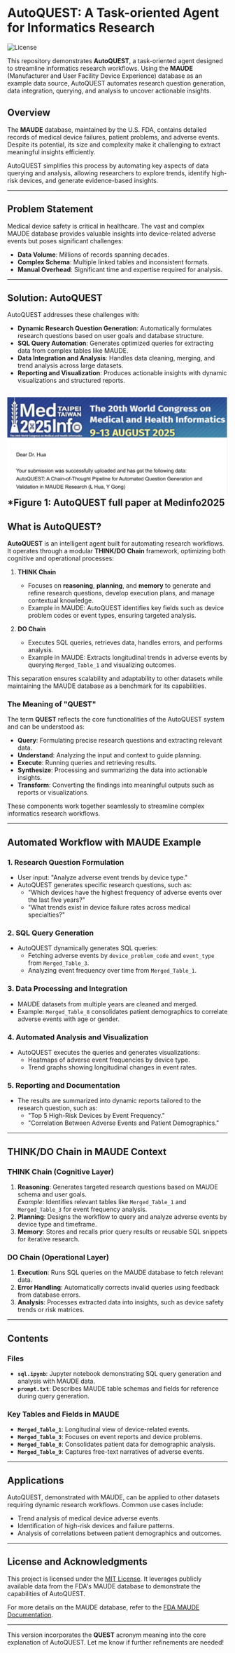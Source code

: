 # AutoQUEST: A Task-oriented Agent for Informatics Research

![License](https://img.shields.io/badge/license-MIT-blue.svg)

This repository demonstrates **AutoQUEST**, a task-oriented agent designed to streamline informatics research workflows. Using the **MAUDE** (Manufacturer and User Facility Device Experience) database as an example data source, AutoQUEST automates research question generation, data integration, querying, and analysis to uncover actionable insights.

## Overview
The **MAUDE** database, maintained by the U.S. FDA, contains detailed records of medical device failures, patient problems, and adverse events. Despite its potential, its size and complexity make it challenging to extract meaningful insights efficiently. 

AutoQUEST simplifies this process by automating key aspects of data querying and analysis, allowing researchers to explore trends, identify high-risk devices, and generate evidence-based insights.

---

## Problem Statement
Medical device safety is critical in healthcare. The vast and complex MAUDE database provides valuable insights into device-related adverse events but poses significant challenges:
- **Data Volume**: Millions of records spanning decades.  
- **Complex Schema**: Multiple linked tables and inconsistent formats.  
- **Manual Overhead**: Significant time and expertise required for analysis.  

---

## Solution: AutoQUEST
AutoQUEST addresses these challenges with:
- **Dynamic Research Question Generation**: Automatically formulates research questions based on user goals and database structure.
- **SQL Query Automation**: Generates optimized queries for extracting data from complex tables like MAUDE. 
- **Data Integration and Analysis**: Handles data cleaning, merging, and trend analysis across large datasets.
- **Reporting and Visualization**: Produces actionable insights with dynamic visualizations and structured reports.


![AutoQUEST System Overview](medinfo2025.png)
*Figure 1: AutoQUEST full paper at Medinfo2025
---

## What is AutoQUEST?

**AutoQUEST** is an intelligent agent built for automating research workflows. It operates through a modular **THINK/DO Chain** framework, optimizing both cognitive and operational processes:

1. **THINK Chain**  
   - Focuses on **reasoning**, **planning**, and **memory** to generate and refine research questions, develop execution plans, and manage contextual knowledge.
   - Example in MAUDE: AutoQUEST identifies key fields such as device problem codes or event types, ensuring targeted analysis.

2. **DO Chain**  
   - Executes SQL queries, retrieves data, handles errors, and performs analysis. 
   - Example in MAUDE: Extracts longitudinal trends in adverse events by querying `Merged_Table_1` and visualizing outcomes.

This separation ensures scalability and adaptability to other datasets while maintaining the MAUDE database as a benchmark for its capabilities.

### The Meaning of "QUEST"
The term **QUEST** reflects the core functionalities of the AutoQUEST system and can be understood as:  
- **Query**: Formulating precise research questions and extracting relevant data.  
- **Understand**: Analyzing the input and context to guide planning.  
- **Execute**: Running queries and retrieving results.  
- **Synthesize**: Processing and summarizing the data into actionable insights.  
- **Transform**: Converting the findings into meaningful outputs such as reports or visualizations.  

These components work together seamlessly to streamline complex informatics research workflows.

---

## Automated Workflow with MAUDE Example

### 1. **Research Question Formulation**
   - User input: "Analyze adverse event trends by device type."
   - AutoQUEST generates specific research questions, such as:
     - "Which devices have the highest frequency of adverse events over the last five years?"
     - "What trends exist in device failure rates across medical specialties?"

### 2. **SQL Query Generation**
   - AutoQUEST dynamically generates SQL queries:
     - Fetching adverse events by `device_problem_code` and `event_type` from `Merged_Table_3`.
     - Analyzing event frequency over time from `Merged_Table_1`.

### 3. **Data Processing and Integration**
   - MAUDE datasets from multiple years are cleaned and merged.
   - Example: `Merged_Table_8` consolidates patient demographics to correlate adverse events with age or gender.

### 4. **Automated Analysis and Visualization**
   - AutoQUEST executes the queries and generates visualizations:
     - Heatmaps of adverse event frequencies by device type.
     - Trend graphs showing longitudinal changes in event rates.

### 5. **Reporting and Documentation**
   - The results are summarized into dynamic reports tailored to the research question, such as:
     - "Top 5 High-Risk Devices by Event Frequency."
     - "Correlation Between Adverse Events and Patient Demographics."

---

## THINK/DO Chain in MAUDE Context

### THINK Chain (Cognitive Layer)
1. **Reasoning**: Generates targeted research questions based on MAUDE schema and user goals.  
   *Example*: Identifies relevant tables like `Merged_Table_1` and `Merged_Table_3` for event frequency analysis.
2. **Planning**: Designs the workflow to query and analyze adverse events by device type and timeframe.
3. **Memory**: Stores and recalls prior query results or reusable SQL snippets for iterative research.

### DO Chain (Operational Layer)
1. **Execution**: Runs SQL queries on the MAUDE database to fetch relevant data.
2. **Error Handling**: Automatically corrects invalid queries using feedback from database errors.
3. **Analysis**: Processes extracted data into insights, such as device safety trends or risk matrices.

---

## Contents

### Files
- **`sql.ipynb`**: Jupyter notebook demonstrating SQL query generation and analysis with MAUDE data.  
- **`prompt.txt`**: Describes MAUDE table schemas and fields for reference during query generation.

### Key Tables and Fields in MAUDE
- **`Merged_Table_1`**: Longitudinal view of device-related events.  
- **`Merged_Table_3`**: Focuses on event reports and device problems.  
- **`Merged_Table_8`**: Consolidates patient data for demographic analysis.  
- **`Merged_Table_9`**: Captures free-text narratives of adverse events.  

---

## Applications
AutoQUEST, demonstrated with MAUDE, can be applied to other datasets requiring dynamic research workflows. Common use cases include:
- Trend analysis of medical device adverse events.
- Identification of high-risk devices and failure patterns.
- Analysis of correlations between patient demographics and outcomes.

---

## License and Acknowledgments
This project is licensed under the [MIT License](LICENSE). It leverages publicly available data from the FDA's MAUDE database to demonstrate the capabilities of AutoQUEST.

For more details on the MAUDE database, refer to the [FDA MAUDE Documentation](https://www.fda.gov/medical-devices/medical-device-reporting-mdr/how-search-maude).

---

This version incorporates the **QUEST** acronym meaning into the core explanation of AutoQUEST. Let me know if further refinements are needed!
